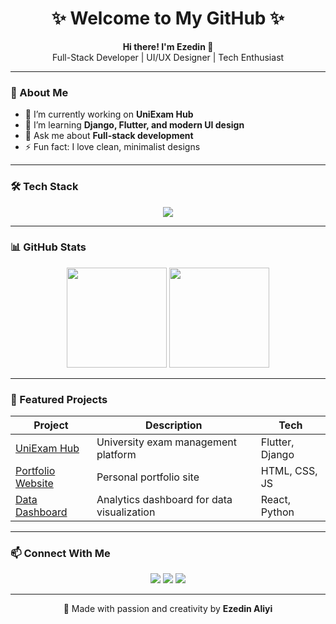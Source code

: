 <h1 align="center">✨ Welcome to My GitHub ✨</h1>
<p align="center">
  <b>Hi there! I'm Ezedin 👋</b><br/>
  Full-Stack Developer | UI/UX Designer | Tech Enthusiast
</p>

---

### 🧭 About Me
- 🔭 I’m currently working on **UniExam Hub**  
- 🌱 I’m learning **Django, Flutter, and modern UI design**  
- 💬 Ask me about **Full-stack development**  
- ⚡ Fun fact: I love clean, minimalist designs  

---

### 🛠️ Tech Stack
<p align="center">
  <img src="https://skillicons.dev/icons?i=python,django,flutter,html,css,js,react,git,github,figma,vscode&perline=6" />
</p>

---

### 📊 GitHub Stats
<p align="center">
  <img src="https://github-readme-stats.vercel.app/api?username=YOUR_USERNAME&show_icons=true&theme=radical" height="160"/>
  <img src="https://github-readme-streak-stats.herokuapp.com/?user=YOUR_USERNAME&theme=radical" height="160"/>
</p>

---

### 🧩 Featured Projects
| Project | Description | Tech |
|----------|--------------|------|
| [UniExam Hub](https://github.com/YOUR_USERNAME/UniExamHub) | University exam management platform | Flutter, Django |
| [Portfolio Website](https://github.com/YOUR_USERNAME/Portfolio) | Personal portfolio site | HTML, CSS, JS |
| [Data Dashboard](https://github.com/YOUR_USERNAME/DataDashboard) | Analytics dashboard for data visualization | React, Python |

---

### 📫 Connect With Me
<p align="center">
  <a href="mailto:youremail@example.com"><img src="https://img.shields.io/badge/Email-D14836?style=for-the-badge&logo=gmail&logoColor=white"/></a>
  <a href="https://linkedin.com/in/YOUR_USERNAME"><img src="https://img.shields.io/badge/LinkedIn-0077B5?style=for-the-badge&logo=linkedin&logoColor=white"/></a>
  <a href="https://twitter.com/YOUR_USERNAME"><img src="https://img.shields.io/badge/Twitter-1DA1F2?style=for-the-badge&logo=twitter&logoColor=white"/></a>
</p>

---

<p align="center">💖 Made with passion and creativity by <b>Ezedin Aliyi</b></p>
